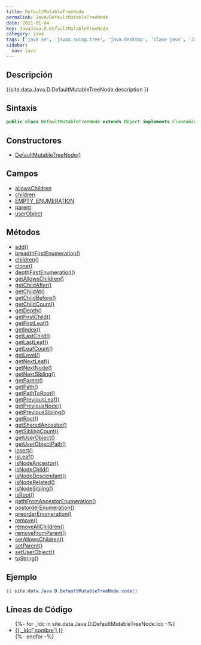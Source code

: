 ```yaml
---
title: DefaultMutableTreeNode
permalink: Java/DefaultMutableTreeNode
date: 2021-01-04
key: JavaJava.D.DefaultMutableTreeNode
category: java
tags: ['java se', 'javax.swing.tree', 'java.desktop', 'clase java', 'Java 1.0']
sidebar: 
  nav: java
---
```


## Descripción
{{site.data.Java.D.DefaultMutableTreeNode.description }}

## Sintaxis
~~~java
public class DefaultMutableTreeNode extends Object implements Cloneable, MutableTreeNode, Serializable
~~~

## Constructores
* [DefaultMutableTreeNode()](/Java/DefaultMutableTreeNode/DefaultMutableTreeNode/)

## Campos
* [allowsChildren](/Java/DefaultMutableTreeNode/allowsChildren)
* [children](/Java/DefaultMutableTreeNode/children)
* [EMPTY_ENUMERATION](/Java/DefaultMutableTreeNode/EMPTY_ENUMERATION)
* [parent](/Java/DefaultMutableTreeNode/parent)
* [userObject](/Java/DefaultMutableTreeNode/userObject)

## Métodos
* [add()](/Java/DefaultMutableTreeNode/add)
* [breadthFirstEnumeration()](/Java/DefaultMutableTreeNode/breadthFirstEnumeration)
* [children()](/Java/DefaultMutableTreeNode/children)
* [clone()](/Java/DefaultMutableTreeNode/clone)
* [depthFirstEnumeration()](/Java/DefaultMutableTreeNode/depthFirstEnumeration)
* [getAllowsChildren()](/Java/DefaultMutableTreeNode/getAllowsChildren)
* [getChildAfter()](/Java/DefaultMutableTreeNode/getChildAfter)
* [getChildAt()](/Java/DefaultMutableTreeNode/getChildAt)
* [getChildBefore()](/Java/DefaultMutableTreeNode/getChildBefore)
* [getChildCount()](/Java/DefaultMutableTreeNode/getChildCount)
* [getDepth()](/Java/DefaultMutableTreeNode/getDepth)
* [getFirstChild()](/Java/DefaultMutableTreeNode/getFirstChild)
* [getFirstLeaf()](/Java/DefaultMutableTreeNode/getFirstLeaf)
* [getIndex()](/Java/DefaultMutableTreeNode/getIndex)
* [getLastChild()](/Java/DefaultMutableTreeNode/getLastChild)
* [getLastLeaf()](/Java/DefaultMutableTreeNode/getLastLeaf)
* [getLeafCount()](/Java/DefaultMutableTreeNode/getLeafCount)
* [getLevel()](/Java/DefaultMutableTreeNode/getLevel)
* [getNextLeaf()](/Java/DefaultMutableTreeNode/getNextLeaf)
* [getNextNode()](/Java/DefaultMutableTreeNode/getNextNode)
* [getNextSibling()](/Java/DefaultMutableTreeNode/getNextSibling)
* [getParent()](/Java/DefaultMutableTreeNode/getParent)
* [getPath()](/Java/DefaultMutableTreeNode/getPath)
* [getPathToRoot()](/Java/DefaultMutableTreeNode/getPathToRoot)
* [getPreviousLeaf()](/Java/DefaultMutableTreeNode/getPreviousLeaf)
* [getPreviousNode()](/Java/DefaultMutableTreeNode/getPreviousNode)
* [getPreviousSibling()](/Java/DefaultMutableTreeNode/getPreviousSibling)
* [getRoot()](/Java/DefaultMutableTreeNode/getRoot)
* [getSharedAncestor()](/Java/DefaultMutableTreeNode/getSharedAncestor)
* [getSiblingCount()](/Java/DefaultMutableTreeNode/getSiblingCount)
* [getUserObject()](/Java/DefaultMutableTreeNode/getUserObject)
* [getUserObjectPath()](/Java/DefaultMutableTreeNode/getUserObjectPath)
* [insert()](/Java/DefaultMutableTreeNode/insert)
* [isLeaf()](/Java/DefaultMutableTreeNode/isLeaf)
* [isNodeAncestor()](/Java/DefaultMutableTreeNode/isNodeAncestor)
* [isNodeChild()](/Java/DefaultMutableTreeNode/isNodeChild)
* [isNodeDescendant()](/Java/DefaultMutableTreeNode/isNodeDescendant)
* [isNodeRelated()](/Java/DefaultMutableTreeNode/isNodeRelated)
* [isNodeSibling()](/Java/DefaultMutableTreeNode/isNodeSibling)
* [isRoot()](/Java/DefaultMutableTreeNode/isRoot)
* [pathFromAncestorEnumeration()](/Java/DefaultMutableTreeNode/pathFromAncestorEnumeration)
* [postorderEnumeration()](/Java/DefaultMutableTreeNode/postorderEnumeration)
* [preorderEnumeration()](/Java/DefaultMutableTreeNode/preorderEnumeration)
* [remove()](/Java/DefaultMutableTreeNode/remove)
* [removeAllChildren()](/Java/DefaultMutableTreeNode/removeAllChildren)
* [removeFromParent()](/Java/DefaultMutableTreeNode/removeFromParent)
* [setAllowsChildren()](/Java/DefaultMutableTreeNode/setAllowsChildren)
* [setParent()](/Java/DefaultMutableTreeNode/setParent)
* [setUserObject()](/Java/DefaultMutableTreeNode/setUserObject)
* [toString()](/Java/DefaultMutableTreeNode/toString)

## Ejemplo
~~~java
{{ site.data.Java.D.DefaultMutableTreeNode.code}}
~~~

## Líneas de Código
<ul>
{%- for _ldc in site.data.Java.D.DefaultMutableTreeNode.ldc -%}
   <li>
       <a href="{{_ldc['url'] }}">{{ _ldc['nombre'] }}</a>
   </li>
{%- endfor -%}
</ul>
